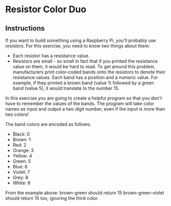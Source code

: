 # Resistor Color Duo

## Instructions

If you want to build something using a Raspberry Pi, you'll probably use _resistors_. For this exercise, you need to
know two things about them:

* Each resistor has a resistance value.
* Resistors are small - so small in fact that if you printed the resistance value on them, it would be hard to read. To
  get around this problem, manufacturers print color-coded bands onto the resistors to denote their resistance values.
  Each band has a position and a numeric value. For example, if they printed a brown band (value 1) followed by a green
  band (value 5), it would translate to the number 15.

In this exercise you are going to create a helpful program so that you don't have to remember the values of the bands.
The program will take color names as input and output a two digit number, even if the input is more than two colors!

The band colors are encoded as follows:

- Black: 0
- Brown: 1
- Red: 2
- Orange: 3
- Yellow: 4
- Green: 5
- Blue: 6
- Violet: 7
- Grey: 8
- White: 9

From the example above:
brown-green should return 15 brown-green-violet should return 15 too, ignoring the third color.
